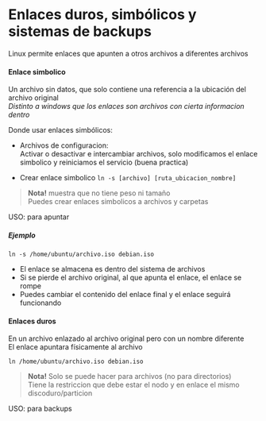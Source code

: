 # Enlaces duros, simbólicos y sistemas de backups
Linux permite enlaces que apunten a otros archivos a diferentes archivos

#### Enlace simbolico
Un archivo sin datos, que solo contiene una referencia a la ubicación del archivo original  
_Distinto a windows que los enlaces son archivos con cierta informacion dentro_

Donde usar enlaces simbólicos:
- Archivos de configuracion:  
Activar o desactivar e intercambiar archivos,
solo modificamos el enlace simbolico y reiniciamos el servicio (buena practica)

- Crear enlace simbolico `ln -s [archivo] [ruta_ubicacion_nombre]`

> **Nota!** muestra que no tiene peso ni tamaño  
Puedes crear enlaces simbolicos a archivos y carpetas

USO: para apuntar

##### Ejemplo
`ln -s /home/ubuntu/archivo.iso debian.iso`

- El enlace se almacena es dentro del sistema de archivos
- Si se pierde el archivo original, al que apunta el enlace, el enlace se rompe
- Puedes cambiar el contenido del enlace final y el enlace seguirá funcionando

#### Enlaces duros
En un archivo enlazado al archivo original pero con un nombre diferente  
El enlace apuntara físicamente al archivo

`ln /home/ubuntu/archivo.iso debian.iso`

> **Nota!** Solo se puede hacer para archivos (no para directorios)  
Tiene la restriccion que debe estar el nodo y en enlace el mismo discoduro/particion

USO: para backups
